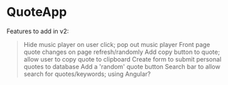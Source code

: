 # QuoteApp

Features to add in v2:

>Hide music player on user click; pop out music player
>Front page quote changes on page refresh/randomly
>Add copy button to quote; allow user to copy quote to clipboard
>Create form to submit personal quotes to database
>Add a 'random' quote button
>Search bar to allow search for quotes/keywords; using Angular?
